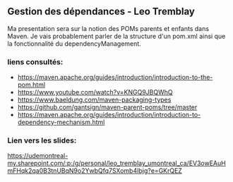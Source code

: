 ## Gestion des dépendances - Leo Tremblay
Ma presentation sera sur la notion des POMs parents et enfants dans Maven. Je vais probablement parler de la structure d'un pom.xml ainsi que la fonctionnalité du dependencyManagement.

### liens consultés:
- https://maven.apache.org/guides/introduction/introduction-to-the-pom.html ​
- https://www.youtube.com/watch?v=KNGQ9JBQWhQ ​
- https://www.baeldung.com/maven-packaging-types ​
- https://github.com/gantsign/maven-parent-poms/tree/master ​
- https://maven.apache.org/guides/introduction/introduction-to-dependency-mechanism.html​

### Lien vers les slides:
https://udemontreal-my.sharepoint.com/:p:/g/personal/leo_tremblay_umontreal_ca/EV3owEAuHmFHqk2qa0B3tnUBqN9o2YwbQfq7SXomb4Ibjg?e=GKrQEZ

